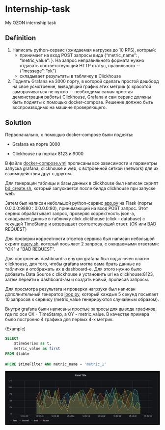 # Internship-task
My OZON internship task

## Definition
1. Написать python-сервис (ожидаемая нагрузка до 10 RPS), который:
    * принимает на вход  POST запросы вида  {“metric_name”: <str>, “metric_value”: <float>}. На запрос неправильного формата нужно отдавать соответствующий HTTP статус, правильного -- {“message”: “ok”} 
    * складывает результаты в табличку в Clickhouse
2. Поднять Grafana на 3000 порту, в которой сделать простой дэшборд на свое усмотрение, выводящий график этих метрик (с красотой заморачиваться не нужно -- необходима самая простая демонстрация работы)
Clickhouse, Grafana и сам сервис должны быть подняты с помощью docker-compose. Решение должно быть воспроизводимо на машине проверяющего.

## Solution
Первоначально, с помощью docker-compose были подняты:   
   * Grafana на порте 3000
    
   * Clickhouse на портах 8123 и 9000
 
В файле [docker-compose.yml](docker-compose.yml) прописаны все зависимости и параметры запуска grafana, clickhouse и web, с встроенной сеткой (network) для их взаимодействия друг с другом.

Для генерации таблицы и базы данных в clickhouse был написан скрипт [bd_create.sh](web/bd_create.sh), который запускается после билда clickhouse при запуске web.

Затем был написан небольшой python-сервис [app.py](web/app.py) на Flask (порты 0.0.0.0:9880 : 0.0.0.0:80), принимающий на вход POST запрос. Этот сервис обрабатывает запрос, проверяя корректность json-а, складывает данные в табличку click.clickhouse (click - database) с текущей TimeStamp и возвращает соответсвующий ответ. (OK или BAD REQUEST)

Для проверки корректности ответов сервиса был написан небольшой скрипт [query.sh](query.sh), который посылает 2 запроса, с ожидаемыми ответами: "OK" и "BAD REQUEST".

Для построения dashboard-а внутри grafana был подключен плагин clickhouse, для того, чтобы grafana могла сама брать данные из таблички и отображать их в dashboard-е. Для этого нужно было добавить Data Source с clickhouse и установить url на clickhouse:8123, затем перейти к dashboard-ам и создать новый, прописав запросы.

Для просмотра результата и проверки нагрзуки был написан дополнительный генератор [loop.py](loop.py), который каждые 5 секунд посылает 10 запросов к сервису (metric_value генерируются случайным образом).

Внутри grafana были написаны простые запросы для вывода графиков, где по оси OX - TimeStamp, а OY - metric_value. В качестве примера было построено 4 графика для первых 4-х метрик.

(Example)
```SQL
SELECT
    $timeSeries as t,
    metric_value as first
FROM $table

WHERE $timeFilter AND metric_name = 'metric_1'
```

![res.png](img/res.png)
